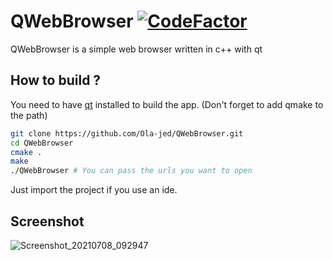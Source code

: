# QWebBrowser  [![CodeFactor](https://www.codefactor.io/repository/github/ola-jed/qwebbrowser/badge)](https://www.codefactor.io/repository/github/ola-jed/qwebbrowser)


QWebBrowser is a simple web browser written in c++ with qt
## How to build ?

You need to have [qt](https://www.qt.io/download-qt-installer) installed  to build the app. (Don't forget to add qmake to the path)

```bash
git clone https://github.com/Ola-jed/QWebBrowser.git
cd QWebBrowser
cmake .
make
./QWebBrowser # You can pass the urls you want to open
```
Just import the project if you use an ide.

## Screenshot
![Screenshot_20210708_092947](https://user-images.githubusercontent.com/66482155/124889598-295b3680-dfcf-11eb-90e5-8919f590bcd9.png)
